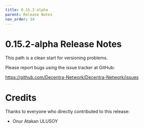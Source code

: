 ```yaml
---
title: 0.15.2-alpha
parent: Release Notes
nav_order: 34
---
```


# 0.15.2-alpha Release Notes

This path is a clean start for versioning problems.

Please report bugs using the issue tracker at GitHub:

<https://github.com/Decentra-Network/Decentra-Network/issues>

# Credits

Thanks to everyone who directly contributed to this release:

- Onur Atakan ULUSOY
